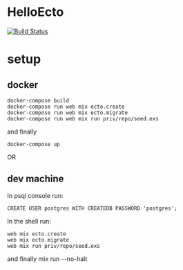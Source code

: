# HelloEcto

[![Build Status](https://travis-ci.org/christian-fei/hello_ecto.svg)](https://travis-ci.org/christian-fei/hello_ecto)


# setup

## docker

```
docker-compose build
docker-compose run web mix ecto.create
docker-compose run web mix ecto.migrate
docker-compose run web mix run priv/repo/seed.exs
```
and finally

```
docker-compose up
```

OR



## dev machine

In psql console run:

```
CREATE USER postgres WITH CREATEDB PASSWORD 'postgres';
```

In the shell run:

```
web mix ecto.create
web mix ecto.migrate
web mix run priv/repo/seed.exs
```

and finally mix run --no-halt
